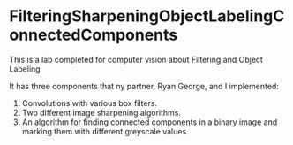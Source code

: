 # FilteringSharpeningObjectLabelingConnectedComponents


This is a lab completed for computer vision about Filtering and Object Labeling

It has three components that ny partner, Ryan George, and I implemented:

1. Convolutions with various box filters.
2. Two different image sharpening algorithms.
3. An algorithm for finding connected components in a binary image and marking them with different greyscale values.
